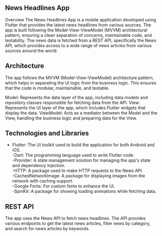 ## News Headlines App
Overview
The News Headlines App is a mobile application developed using Flutter that provides the latest news headlines from various sources. The app is built following the Model-View-ViewModel (MVVM) architectural pattern, ensuring a clean separation of concerns, maintainable code, and testability. The news data is fetched from a REST API, specifically the News API, which provides access to a wide range of news articles from various sources around the world.

## Architecture
The app follows the MVVM (Model-View-ViewModel) architecture pattern, which helps in separating the UI logic from the business logic. This ensures that the code is modular, maintainable, and testable.

Model: Represents the data layer of the app, including data models and repository classes responsible for fetching data from the API.
View: Represents the UI layer of the app, which includes Flutter widgets that display the data.
ViewModel: Acts as a mediator between the Model and the View, handling the business logic and preparing data for the View.

## Technologies and Libraries
- Flutter: The UI toolkit used to build the application for both Android and iOS.<br>
-Dart: The programming language used to write Flutter code.<br>
-Provider: A state management solution for managing the app's state and dependency injection.<br>
-HTTP: A package used to make HTTP requests to the News API.<br>
-CachedNetworkImage: A package for displaying images from the network with caching support.<br>
-Google Fonts: For custom fonts to enhance the UI.<br>
-SpinKit: A package for showing loading animations while fetching data.<br>
## REST API
The app uses the News API to fetch news headlines. The API provides various endpoints to get the latest news articles, filter news by category, and search for news articles by keywords.
